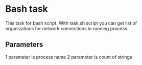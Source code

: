 # Bash task
This task for bash script.
With task.sh script you can get list of organizations for network connections in running process.
## Parameters
1 parameter is process name
2 parameter is count of strings

